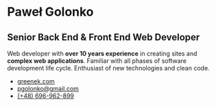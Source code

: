 # Paweł Golonko
## Senior Back End & Front End Web Developer

Web developer with **over 10 years experience** in creating sites and **complex web applications**. Familiar with all phases of software development life cycle. Enthusiast of new technologies and clean code.

+ <span class="icon home">[greenek.com](http://greenek.com)</span>
+ <span class="icon email">[pgolonko@gmail.com](mailto:pgolonko@gmail.com)</span>
+ <span class="icon phone">[(+48) 696-962-899](tel:48696962899)</span>